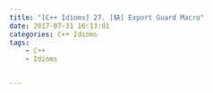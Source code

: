 ```yaml
---
title: "[C++ Idioms] 27. [缺] Export Guard Macro"
date: 2017-07-31 16:13:01
categories: C++ Idioms
tags:
    - C++
    - Idioms


---
```

